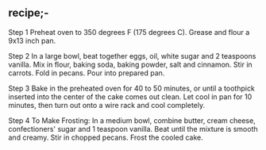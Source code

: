 ## recipe;-
Step 1
Preheat oven to 350 degrees F (175 degrees C). Grease and flour a 9x13 inch pan.

Step 2
In a large bowl, beat together eggs, oil, white sugar and 2 teaspoons vanilla. Mix in flour, baking soda, baking powder, salt and cinnamon. Stir in carrots. Fold in pecans. Pour into prepared pan.

Step 3
Bake in the preheated oven for 40 to 50 minutes, or until a toothpick inserted into the center of the cake comes out clean. Let cool in pan for 10 minutes, then turn out onto a wire rack and cool completely.

Step 4
To Make Frosting: In a medium bowl, combine butter, cream cheese, confectioners' sugar and 1 teaspoon vanilla. Beat until the mixture is smooth and creamy. Stir in chopped pecans. Frost the cooled cake.

